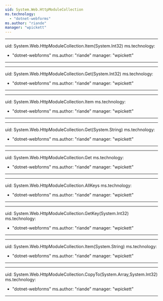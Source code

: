 ```yaml
---
uid: System.Web.HttpModuleCollection
ms.technology: 
  - "dotnet-webforms"
ms.author: "riande"
manager: "wpickett"
---
```


---
uid: System.Web.HttpModuleCollection.Item(System.Int32)
ms.technology: 
  - "dotnet-webforms"
ms.author: "riande"
manager: "wpickett"
---

---
uid: System.Web.HttpModuleCollection.Get(System.Int32)
ms.technology: 
  - "dotnet-webforms"
ms.author: "riande"
manager: "wpickett"
---

---
uid: System.Web.HttpModuleCollection.Item
ms.technology: 
  - "dotnet-webforms"
ms.author: "riande"
manager: "wpickett"
---

---
uid: System.Web.HttpModuleCollection.Get(System.String)
ms.technology: 
  - "dotnet-webforms"
ms.author: "riande"
manager: "wpickett"
---

---
uid: System.Web.HttpModuleCollection.Get
ms.technology: 
  - "dotnet-webforms"
ms.author: "riande"
manager: "wpickett"
---

---
uid: System.Web.HttpModuleCollection.AllKeys
ms.technology: 
  - "dotnet-webforms"
ms.author: "riande"
manager: "wpickett"
---

---
uid: System.Web.HttpModuleCollection.GetKey(System.Int32)
ms.technology: 
  - "dotnet-webforms"
ms.author: "riande"
manager: "wpickett"
---

---
uid: System.Web.HttpModuleCollection.Item(System.String)
ms.technology: 
  - "dotnet-webforms"
ms.author: "riande"
manager: "wpickett"
---

---
uid: System.Web.HttpModuleCollection.CopyTo(System.Array,System.Int32)
ms.technology: 
  - "dotnet-webforms"
ms.author: "riande"
manager: "wpickett"
---

